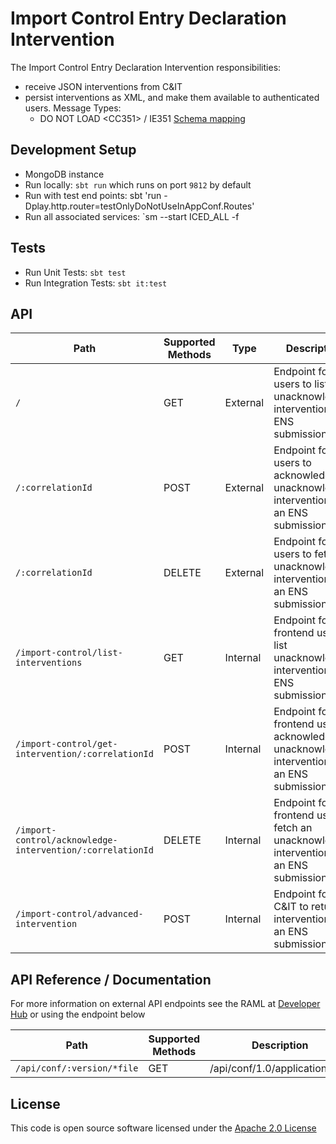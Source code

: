 
# Import Control Entry Declaration Intervention

The Import Control Entry Declaration Intervention responsibilities:
- receive JSON interventions from C&IT
- persist interventions as XML, and make them available to authenticated users. Message Types:
  - DO NOT LOAD \<CC351> / IE351 [Schema mapping](JSON_XML_MAPPING_INFO.md)

## Development Setup
- MongoDB instance
- Run locally: `sbt run` which runs on port `9812` by default
- Run with test end points: sbt 'run -Dplay.http.router=testOnlyDoNotUseInAppConf.Routes'
- Run all associated services: `sm --start ICED_ALL -f

## Tests
- Run Unit Tests: `sbt test`
- Run Integration Tests: `sbt it:test`

## API

| Path                                                          | Supported Methods | Type     | Description                                                                                      |
| ------------------------------------------------------------- | ----------------- | -------- |--------------------------------------------------------------------------------------------------|
|```/```                                                        | GET               | External | Endpoint for users to list unacknowledged interventions for ENS submissions.                     |
|```/:correlationId```                                          | POST              | External | Endpoint for users to acknowledge an unacknowledged intervention for an ENS submission.          |
|```/:correlationId```                                          | DELETE            | External | Endpoint for users to fetch an unacknowledged intervention for an ENS submission.                |
|```/import-control/list-interventions```                       | GET               | Internal | Endpoint for frontend users to list unacknowledged interventions for ENS submissions.            |
|```/import-control/get-intervention/:correlationId```          | POST              | Internal | Endpoint for frontend users to acknowledge an unacknowledged intervention for an ENS submission. |
|```/import-control/acknowledge-intervention/:correlationId```  | DELETE            | Internal | Endpoint for frontend users to fetch an unacknowledged intervention for an ENS submission.       |
|```/import-control/advanced-intervention```                    | POST              | Internal | Endpoint for C&IT to return an intervention for an ENS submission.                               |

## API Reference / Documentation 
For more information on external API endpoints see the RAML at [Developer Hub]("https://developer.service.hmrc.gov.uk/api-documentation/docs/api/service/import-control-entry-declaration-intervention/1.0") or using the endpoint below

| Path                         | Supported Methods | Description |
| -----------------------------| ----------------- | ----------- |
|```/api/conf/:version/*file```|        GET        | /api/conf/1.0/application.raml |

## License

This code is open source software licensed under the [Apache 2.0 License]("http://www.apache.org/licenses/LICENSE-2.0.html")
